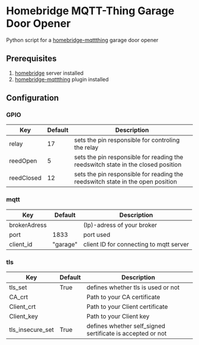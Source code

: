 # Homebridge MQTT-Thing Garage Door Opener
Python script for a [homebridge-mqttthing](https://github.com/arachnetech/homebridge-mqttthing) garage door opener

## Prerequisites
1. [homebridge](https://github.com/homebridge/homebridge) server installed
2. [homebridge-mqttthing](https://github.com/arachnetech/homebridge-mqttthing) plugin installed

## Configuration
### GPIO
|Key|Default|Description|
|----------|--|--------------------------------------------------------------------------------|
|relay     |17|sets the pin responsible for controling the relay                               |
|reedOpen  |5 |sets the pin responsible for reading the reedswitch state in the closed position|
|reedClosed|12|sets the pin responsible for reading the reedswitch state in the open position  |

### mqtt
|Key|Default|Description|
|------------|--------|---------------------------------------|
|brokerAdress|        |(Ip)-adress of your broker             |
|port        |1833    |port used                              |
|client_id   |"garage"|client ID for connecting to mqtt server|

### tls
|Key|Default|Description|
|----------------|----|----------------------------------------------------------|
|tls_set         |True|defines whether tls is used or not                        |
|CA_crt          |    |Path to your CA certificate                               |
|Client_crt      |    |Path to your Client certificate                           |
|Client_key      |    |Path to your Client key                                   |
|tls_insecure_set|True|defines whether self_signed sertificate is accepted or not|
